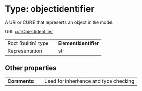 
# Type: objectidentifier


A URI or CURIE that represents an object in the model.

URI: [ccf:Objectidentifier](http://purl.org/ccf/Objectidentifier)

|  |  |  |
| --- | --- | --- |
| Root (builtin) type | | **ElementIdentifier** |
| Representation | | str |

## Other properties

|  |  |  |
| --- | --- | --- |
| **Comments:** | | Used for inheritence and type checking |

